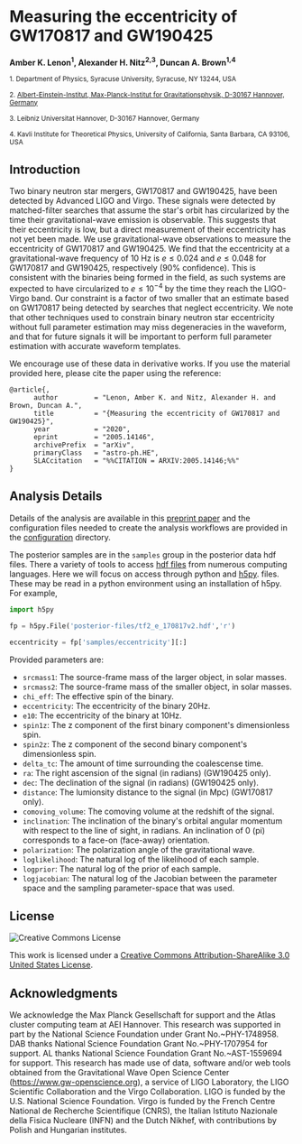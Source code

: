 # Measuring the eccentricity of GW170817 and GW190425
**Amber K. Lenon<sup>1</sup>, Alexander H. Nitz<sup>2,3</sup>, Duncan A. Brown<sup>1,4</sup>**

 <sub>1. Department of Physics, Syracuse University, Syracuse, NY 13244, USA</sub>

 <sub>2. [Albert-Einstein-Institut, Max-Planck-Institut for Gravitationsphysik, D-30167 Hannover, Germany](http://www.aei.mpg.de/obs-rel-cos)</sub>  

 <sub>3. Leibniz Universitat Hannover, D-30167 Hannover, Germany</sub>  

 <sub>4. Kavli Institute for Theoretical Physics, University of California, Santa Barbara, CA 93106, USA</sub>

## Introduction ##

Two binary neutron star mergers, GW170817 and GW190425, have been detected by Advanced LIGO and Virgo. These signals were detected by matched-filter searches that assume the star's orbit has circularized by the time their gravitational-wave emission is observable. This suggests that their eccentricity is low, but a direct measurement of their eccentricity has not yet been made. We use gravitational-wave observations to measure the eccentricity of GW170817 and GW190425. We find that the eccentricity at a gravitational-wave frequency of 10 Hz is  $e \leq 0.024$ and $e \leq 0.048$ for GW170817 and GW190425, respectively (90\% confidence). This is consistent with the binaries being formed in the field, as such systems are expected to have circularized to $e \leq 10^{-4}$ by the time they reach the LIGO-Virgo band. Our constraint is a factor of two smaller that an estimate based on GW170817 being detected by searches that neglect eccentricity. We note that other techniques used to constrain binary neutron star eccentricity without full parameter estimation may miss degeneracies in the waveform, and that for future signals it will be important to perform full parameter estimation with accurate waveform templates.

We encourage use of these data in derivative works. If you use the material provided here, please cite the paper using the reference:

```
@article{,
      author         = "Lenon, Amber K. and Nitz, Alexander H. and Brown, Duncan A.",
      title          = "{Measuring the eccentricity of GW170817 and GW190425}",
      year           = "2020",
      eprint         = "2005.14146",
      archivePrefix  = "arXiv",
      primaryClass   = "astro-ph.HE",
      SLACcitation   = "%%CITATION = ARXIV:2005.14146;%%"
}
```

## Analysis Details ##

Details of the analysis are available in this [preprint paper](https://arxiv.org/abs/2005.14146) and the configuration files needed to create the analysis workflows are provided in the [configuration](https://github.com/gwastro/bns-eccentric-pe/tree/master/configuration) directory.

The posterior samples are in the `samples` group in the posterior data hdf files. There a variety of tools to access [hdf files](https://www.hdfgroup.org/) from numerous computing languages. Here we will focus on access through python and [h5py](www.h5py.org). files. These may be read in a python environment using an installation of h5py. For example,

```python
import h5py

fp = h5py.File('posterior-files/tf2_e_170817v2.hdf','r')

eccentricity = fp['samples/eccentricity'][:]
```

Provided parameters are:
 * `srcmass1`: The source-frame mass of the larger object, in solar masses.
 * `srcmass2`: The source-frame mass of the smaller object, in solar masses.
 * `chi_eff`: The effective spin of the binary.
 * `eccentricity`: The eccentricity of the binary 20Hz.
 * `e10`: The eccentricity of the binary at 10Hz.
 * `spin1z`: The z component of the first binary component's dimensionless spin.
 * `spin2z`: The z component of the second binary component's dimensionless spin.
 * `delta_tc`: The amount of time surrounding the coalescense time.
 * `ra`: The right ascension of the signal (in radians) (GW190425 only).
 * `dec`: The declination of the signal (in radians) (GW190425 only).
 * `distance`: The lumionsity distance to the signal (in Mpc) (GW170817 only).
 * `comoving_volume`: The comoving volume at the redshift of the signal.
 * `inclination`: The inclination of the binary's orbital angular momentum with
   respect to the line of sight, in radians. An inclination of 0 (pi)
   corresponds to a face-on (face-away) orientation.
 * `polarization`: The polarization angle of the gravitational wave.
 * `loglikelihood`: The natural log of the likelihood of each sample.
 * `logprior`: The natural log of the prior of each sample.
 * `logjacobian`: The natural log of the Jacobian between the parameter space and the sampling parameter-space that was used.

## License ##
![Creative Commons License](https://i.creativecommons.org/l/by-sa/3.0/us/88x31.png "Creative Commons License")

This work is licensed under a [Creative Commons Attribution-ShareAlike 3.0 United States License](http://creativecommons.org/licenses/by-sa/3.0/us/).

## Acknowledgments ##

We acknowledge the Max Planck Gesellschaft for support and the Atlas cluster computing team at AEI Hannover. This research was supported in part by the National Science Foundation under Grant No.~PHY-1748958. DAB thanks National Science Foundation Grant No.~PHY-1707954 for support. AL thanks National Science Foundation Grant No.~AST-1559694  for support. This research has made use of data, software and/or web tools obtained from the Gravitational Wave Open Science Center (https://www.gw-openscience.org), a service of LIGO Laboratory, the LIGO Scientific Collaboration and the Virgo Collaboration. LIGO is funded by the U.S. National Science Foundation. Virgo is funded by the French Centre National de Recherche Scientifique (CNRS), the Italian Istituto Nazionale della Fisica Nucleare (INFN) and the Dutch Nikhef, with contributions by Polish and Hungarian institutes.
